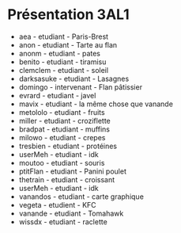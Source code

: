 # Présentation 3AL1

- aea - etudiant - Paris-Brest
- anon - etudiant - Tarte au flan
- anonm - etudiant - pates
- benito - etudiant - tiramisu
- clemclem - etudiant - soleil
- darksasuke - etudiant - Lasagnes
- domingo - intervenant - Flan pâtissier
- evrard - etudiant - javel
- mavix - etudiant - la même chose que vanande
- metololo - etudiant - fruits
- miller - etudiant - croziflette 
- bradpat - etudiant - muffins
- milowo - etudiant - crepes
- tresbien - etudiant - protéines
- userMeh - etudiant - idk
- moutoo - etudiant - souris
- ptitFlan - etudiant - Panini poulet
- thetrain - etudiant - croissant
- userMeh - etudiant - idk
- vanandos - etudiant - carte graphique
- vegeta - etudient - KFC
- vanande - etudiant - Tomahawk
- wissdx - etudiant - raclette
